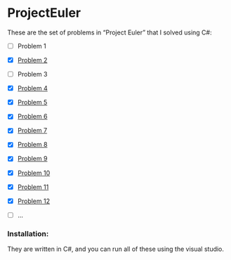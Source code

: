 # ProjectEuler
These are the set of problems in “Project Euler” that I solved using C#:<br>
- [ ] Problem 1
- [x] [Problem 2](https://projecteuler.net/problem=2)
- [ ] Problem 3
- [x] [Problem 4](https://projecteuler.net/problem=4)
- [x] [Problem 5](https://projecteuler.net/problem=5)
- [x] [Problem 6](https://projecteuler.net/problem=6)
- [x] [Problem 7](https://projecteuler.net/problem=7)
- [x] [Problem 8](https://projecteuler.net/problem=8) 
- [x] [Problem 9](https://projecteuler.net/problem=9)
- [x] [Problem 10](https://projecteuler.net/problem=10)
- [x] [Problem 11](https://projecteuler.net/problem=11)
- [x] [Problem 12](https://projecteuler.net/problem=12)
- [ ] ...    


### Installation:

They are written in C#, and you can run all of these using the visual studio.
